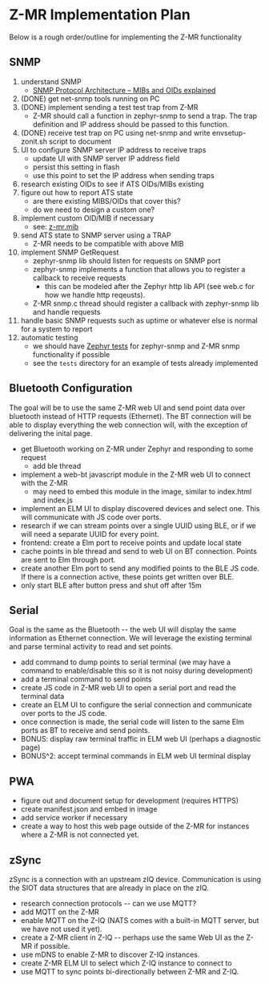 # Z-MR Implementation Plan

Below is a rough order/outline for implementing the Z-MR functionality

## SNMP

1. understand SNMP
   - [SNMP Protocol Architecture – MIBs and OIDs explained](https://www.itprc.com/snmp-protocol-architecture-mibs-oids/)
1. (DONE) get net-snmp tools running on PC
1. (DONE) implement sending a test test trap from Z-MR
   - Z-MR should call a function in zephyr-snmp to send a trap. The trap
     definition and IP address should be passed to this function.
1. (DONE) receive test trap on PC using net-snmp and write envsetup-zonit.sh
   script to document
1. UI to configure SNMP server IP address to receive traps
   - update UI with SNMP server IP address field
   - persist this setting in flash
   - use this point to set the IP address when sending traps
1. research existing OIDs to see if ATS OIDs/MIBs existing
1. figure out how to report ATS state
   - are there existing MIBS/OIDs that cover this?
   - do we need to design a custom one?
1. implement custom OID/MIB if necessary
   - see: [z-mr.mib](snmp/z-mr.mib)
1. send ATS state to SNMP server using a TRAP
   - Z-MR needs to be compatible with above MIB
1. implement SNMP GetRequest
   - zephyr-snmp lib should listen for requests on SNMP port
   - zephyr-snmp implements a function that allows you to register a callback to
     receive requests
     - this can be modeled after the Zephyr http lib API (see web.c for how we
       handle http reqeusts).
   - Z-MR snmp.c thread should register a callback with zephyr-snmp lib and
     handle requests
1. handle basic SNMP requests such as uptime or whatever else is normal for a
   system to report
1. automatic testing
   - we should have
     [Zephyr tests](https://docs.zephyrproject.org/latest/develop/test/ztest.html)
     for zephyr-snmp and Z-MR snmp functionality if possible
   - see the `tests` directory for an example of tests already implemented

## Bluetooth Configuration

The goal will be to use the same Z-MR web UI and send point data over bluetooth
instead of HTTP requests (Ethernet). The BT connection will be able to display
everything the web connection will, with the exception of delivering the inital
page.

- get Bluetooth working on Z-MR under Zephyr and responding to some request
  - add ble thread
- implement a web-bt javascript module in the Z-MR web UI to connect with the
  Z-MR
  - may need to embed this module in the image, similar to index.html and
    index.js
- implement an ELM UI to display discovered devices and select one. This will
  communicate with JS code over ports.
- research if we can stream points over a single UUID using BLE, or if we will
  need a separate UUID for every point.
- frontend: create a Elm port to receive points and update local state
- cache points in ble thread and send to web UI on BT connection. Points are
  sent to Elm through port.
- create another Elm port to send any modified points to the BLE JS code. If
  there is a connection active, these points get written over BLE.
- only start BLE after button press and shut off after 15m

## Serial

Goal is the same as the Bluetooth -- the web UI will display the same
information as Ethernet connection. We will leverage the existing terminal and
parse terminal activity to read and set points.

- add command to dump points to serial terminal (we may have a command to
  enable/disable this so it is not noisy during development)
- add a terminal command to send points
- create JS code in Z-MR web UI to open a serial port and read the terminal data
- create an ELM UI to configure the serial connection and communicate over ports
  to the JS code.
- once connection is made, the serial code will listen to the same Elm ports as
  BT to receive and send points.
- BONUS: display raw terminal traffic in ELM web UI (perhaps a diagnostic page)
- BONUS^2: accept terminal commands in ELM web UI terminal display

## PWA

- figure out and document setup for development (requires HTTPS)
- create manifest.json and embed in image
- add service worker if necessary
- create a way to host this web page outside of the Z-MR for instances where a
  Z-MR is not connected yet.

## zSync

zSync is a connection with an upstream zIQ device. Communication is using the
SIOT data structures that are already in place on the zIQ.

- research connection protocols -- can we use MQTT?
- add MQTT on the Z-MR
- enable MQTT on the Z-IQ (NATS comes with a built-in MQTT server, but we have
  not used it yet).
- create a Z-MR client in Z-IQ -- perhaps use the same Web UI as the Z-MR if
  possible.
- use mDNS to enable Z-MR to discover Z-IQ instances.
- create Z-MR ELM UI to select which Z-IQ instance to connect to
- use MQTT to sync points bi-directionally between Z-MR and Z-IQ.
